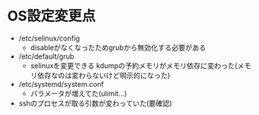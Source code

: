 # OS設定変更点
- /etc/selinux/config
  - disableがなくなったためgrubから無効化する必要がある
- /etc/default/grub
  - selinuxを変更できる kdumpの予約メモリがメモリ依存に変わった(メモリ依存なのは変わらないけど明示的になった)
- /etc/systemd/system.conf
  - パラメータが増えてた(ulimit...)
- sshのプロセスが取る引数が変わっていた(要確認)

